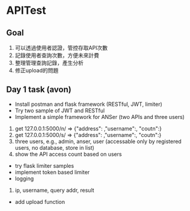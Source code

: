 # APITest
## Goal
1. 可以透過使用者認證，管控存取API次數
2. 記錄使用者查詢次數，方便未來計費
3. 整理管理查詢記錄，產生分析
4. 修正upload的問題

## Day 1 task (avon)
* Install postman and flask framework (RESTful, JWT, limiter)
* Try two sample of JWT and RESTful
* Implement a simple framework for ANSer (two APIs and three users)
 1. get 127.0.0.1:5000/n/<addr>   =>   {"address": <addr>,"username":<user>, "coutn":<count>}
 2. get 127.0.0.1:5000/s/<addr>   =>   {"address": <addr>,"username":<user>, "coutn":<count>}
 3. three users, e.g., admin, anser, user (accessable only by registered users, no database, store in list)
 4. show the API access count based on users
* try flask limiter samples
* implement token based limiter
* logging
 1. ip, username, query addr, result
* add upload function
